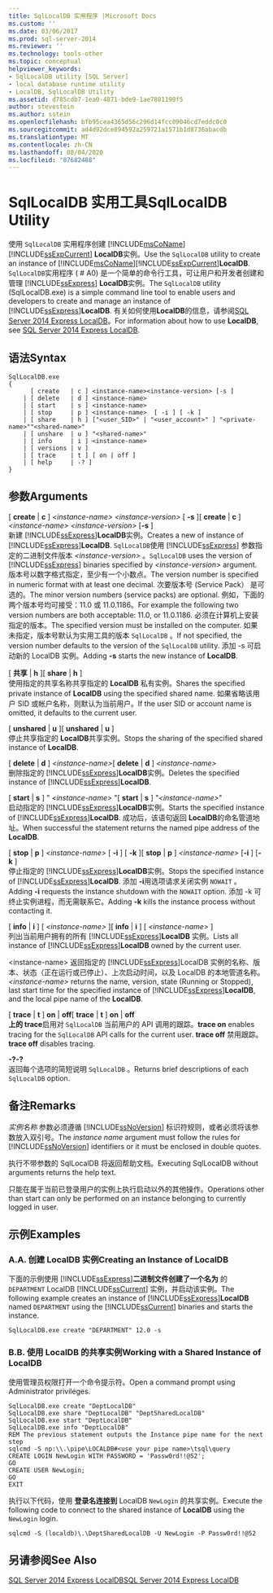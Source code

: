 ```yaml
---
title: SqlLocalDB 实用程序 |Microsoft Docs
ms.custom: ''
ms.date: 03/06/2017
ms.prod: sql-server-2014
ms.reviewer: ''
ms.technology: tools-other
ms.topic: conceptual
helpviewer_keywords:
- SqlLocalDB utility [SQL Server]
- local database runtime utility
- LocalDB, SqlLocalDB Utility
ms.assetid: d785cdb7-1ea0-4871-bde9-1ae7881190f5
author: stevestein
ms.author: sstein
ms.openlocfilehash: bfb95cea4365d56c296d14fcc09046cd7eddc0c0
ms.sourcegitcommit: ad4d92dce894592a259721a1571b1d8736abacdb
ms.translationtype: MT
ms.contentlocale: zh-CN
ms.lasthandoff: 08/04/2020
ms.locfileid: "87682488"
---
```

# <a name="sqllocaldb-utility"></a><span data-ttu-id="9fae7-102">SqlLocalDB 实用工具</span><span class="sxs-lookup"><span data-stu-id="9fae7-102">SqlLocalDB Utility</span></span>
  <span data-ttu-id="9fae7-103">使用 `SqlLocalDB` 实用程序创建 [!INCLUDE[msCoName](../includes/msconame-md.md)] [!INCLUDE[ssExpCurrent](../includes/ssexpcurrent-md.md)] **LocalDB**实例。</span><span class="sxs-lookup"><span data-stu-id="9fae7-103">Use the `SqlLocalDB` utility to create an instance of [!INCLUDE[msCoName](../includes/msconame-md.md)][!INCLUDE[ssExpCurrent](../includes/ssexpcurrent-md.md)]**LocalDB**.</span></span> <span data-ttu-id="9fae7-104">`SqlLocalDB`实用程序 ( # A0) 是一个简单的命令行工具，可让用户和开发者创建和管理 [!INCLUDE[ssExpress](../includes/ssexpress-md.md)] **LocalDB**实例。</span><span class="sxs-lookup"><span data-stu-id="9fae7-104">The `SqlLocalDB` utility (SqlLocalDB.exe) is a simple command line tool to enable users and developers to create and manage an instance of [!INCLUDE[ssExpress](../includes/ssexpress-md.md)]**LocalDB**.</span></span> <span data-ttu-id="9fae7-105">有关如何使用**LocalDB**的信息，请参阅[SQL Server 2014 Express LocalDB](../database-engine/configure-windows/sql-server-2016-express-localdb.md)。</span><span class="sxs-lookup"><span data-stu-id="9fae7-105">For information about how to use **LocalDB**, see [SQL Server 2014 Express LocalDB](../database-engine/configure-windows/sql-server-2016-express-localdb.md).</span></span>  
  
## <a name="syntax"></a><span data-ttu-id="9fae7-106">语法</span><span class="sxs-lookup"><span data-stu-id="9fae7-106">Syntax</span></span>  
  
```  
SqlLocalDB.exe   
{  
      [ create   | c ] <instance-name><instance-version> [-s ]  
    | [ delete   | d ] <instance-name>  
    | [ start    | s ] <instance-name>  
    | [ stop     | p ] <instance-name>  [ -i ] [ -k ]  
    | [ share    | h ] ["<user_SID>" | "<user_account>" ] "<private-name>""<shared-name>"  
    | [ unshare  | u ] "<shared-name>"  
    | [ info     | i ] <instance-name>  
    | [ versions | v ]  
    | [ trace    | t ] [ on | off ]  
    | [ help     | -? ]  
}  
```  
  
## <a name="arguments"></a><span data-ttu-id="9fae7-107">参数</span><span class="sxs-lookup"><span data-stu-id="9fae7-107">Arguments</span></span>  
 <span data-ttu-id="9fae7-108">[ **create** | **c** ] *\<instance-name>* *\<instance-version>* [ **-s** ]</span><span class="sxs-lookup"><span data-stu-id="9fae7-108">[ **create** | **c** ] *\<instance-name>* *\<instance-version>* [**-s** ]</span></span>  
 <span data-ttu-id="9fae7-109">新建 [!INCLUDE[ssExpress](../includes/ssexpress-md.md)]**LocalDB**实例。</span><span class="sxs-lookup"><span data-stu-id="9fae7-109">Creates a new of instance of [!INCLUDE[ssExpress](../includes/ssexpress-md.md)]**LocalDB**.</span></span> <span data-ttu-id="9fae7-110">`SqlLocalDB`使用 [!INCLUDE[ssExpress](../includes/ssexpress-md.md)] 参数指定的二进制文件版本 *\<instance-version>* 。</span><span class="sxs-lookup"><span data-stu-id="9fae7-110">`SqlLocalDB` uses the version of [!INCLUDE[ssExpress](../includes/ssexpress-md.md)] binaries specified by *\<instance-version>* argument.</span></span> <span data-ttu-id="9fae7-111">版本号以数字格式指定，至少有一个小数点。</span><span class="sxs-lookup"><span data-stu-id="9fae7-111">The version number is specified in numeric format with at least one decimal.</span></span> <span data-ttu-id="9fae7-112">次要版本号 (Service Pack） 是可选的。</span><span class="sxs-lookup"><span data-stu-id="9fae7-112">The minor version numbers (service packs) are optional.</span></span> <span data-ttu-id="9fae7-113">例如，下面的两个版本号均可接受：11.0 或 11.0.1186。</span><span class="sxs-lookup"><span data-stu-id="9fae7-113">For example the following two version numbers are both acceptable: 11.0, or 11.0.1186.</span></span> <span data-ttu-id="9fae7-114">必须在计算机上安装指定的版本。</span><span class="sxs-lookup"><span data-stu-id="9fae7-114">The specified version must be installed on the computer.</span></span> <span data-ttu-id="9fae7-115">如果未指定，版本号默认为实用工具的版本 `SqlLocalDB` 。</span><span class="sxs-lookup"><span data-stu-id="9fae7-115">If not specified, the version number defaults to the version of the `SqlLocalDB` utility.</span></span> <span data-ttu-id="9fae7-116">添加 -s 可启动新的 LocalDB 实例。</span><span class="sxs-lookup"><span data-stu-id="9fae7-116">Adding **-s** starts the new instance of **LocalDB**.</span></span>  
  
 <span data-ttu-id="9fae7-117">[ **共享** | **h** ]</span><span class="sxs-lookup"><span data-stu-id="9fae7-117">[ **share** | **h** ]</span></span>  
 <span data-ttu-id="9fae7-118">使用指定的共享名称共享指定的 **LocalDB** 私有实例。</span><span class="sxs-lookup"><span data-stu-id="9fae7-118">Shares the specified private instance of **LocalDB** using the specified shared name.</span></span> <span data-ttu-id="9fae7-119">如果省略该用户 SID 或帐户名称，则默认为当前用户。</span><span class="sxs-lookup"><span data-stu-id="9fae7-119">If the user SID or account name is omitted, it defaults to the current user.</span></span>  
  
 <span data-ttu-id="9fae7-120">[ **unshared** | **u** ]</span><span class="sxs-lookup"><span data-stu-id="9fae7-120">[ **unshared** | **u** ]</span></span>  
 <span data-ttu-id="9fae7-121">停止共享指定的 **LocalDB**共享实例。</span><span class="sxs-lookup"><span data-stu-id="9fae7-121">Stops the sharing of the specified shared instance of **LocalDB**.</span></span>  
  
 <span data-ttu-id="9fae7-122">[ **delete** | **d** ] *\<instance-name>*</span><span class="sxs-lookup"><span data-stu-id="9fae7-122">[ **delete** | **d** ] *\<instance-name>*</span></span>  
 <span data-ttu-id="9fae7-123">删除指定的 [!INCLUDE[ssExpress](../includes/ssexpress-md.md)]**LocalDB**实例。</span><span class="sxs-lookup"><span data-stu-id="9fae7-123">Deletes the specified instance of [!INCLUDE[ssExpress](../includes/ssexpress-md.md)]**LocalDB**.</span></span>  
  
 <span data-ttu-id="9fae7-124">[ **start** | **s** ] " *\<instance-name>* "</span><span class="sxs-lookup"><span data-stu-id="9fae7-124">[ **start** | **s** ] "*\<instance-name>*"</span></span>  
 <span data-ttu-id="9fae7-125">启动指定的 [!INCLUDE[ssExpress](../includes/ssexpress-md.md)]**LocalDB**实例。</span><span class="sxs-lookup"><span data-stu-id="9fae7-125">Starts the specified instance of [!INCLUDE[ssExpress](../includes/ssexpress-md.md)]**LocalDB**.</span></span> <span data-ttu-id="9fae7-126">成功后，该语句返回 **LocalDB**的命名管道地址。</span><span class="sxs-lookup"><span data-stu-id="9fae7-126">When successful the statement returns the named pipe address of the **LocalDB**.</span></span>  
  
 <span data-ttu-id="9fae7-127">[ **stop** | **p** ] *\<instance-name>* [ **-i** ] [ **-k** ]</span><span class="sxs-lookup"><span data-stu-id="9fae7-127">[ **stop** | **p** ] *\<instance-name>* [**-i** ] [**-k** ]</span></span>  
 <span data-ttu-id="9fae7-128">停止指定的 [!INCLUDE[ssExpress](../includes/ssexpress-md.md)]**LocalDB**实例。</span><span class="sxs-lookup"><span data-stu-id="9fae7-128">Stops the specified instance of [!INCLUDE[ssExpress](../includes/ssexpress-md.md)]**LocalDB**.</span></span> <span data-ttu-id="9fae7-129">添加 **-i**用选项请求关闭实例 `NOWAIT` 。</span><span class="sxs-lookup"><span data-stu-id="9fae7-129">Adding **-i** requests the instance shutdown with the `NOWAIT` option.</span></span> <span data-ttu-id="9fae7-130">添加 -k 可终止实例进程，而无需联系它。</span><span class="sxs-lookup"><span data-stu-id="9fae7-130">Adding **-k** kills the instance process without contacting it.</span></span>  
  
 <span data-ttu-id="9fae7-131">[ **info** | **i** ] [ *\<instance-name>* ]</span><span class="sxs-lookup"><span data-stu-id="9fae7-131">[ **info** | **i** ] [ *\<instance-name>* ]</span></span>  
 <span data-ttu-id="9fae7-132">列出当前用户拥有的所有 [!INCLUDE[ssExpress](../includes/ssexpress-md.md)]**LocalDB** 实例。</span><span class="sxs-lookup"><span data-stu-id="9fae7-132">Lists all instance of [!INCLUDE[ssExpress](../includes/ssexpress-md.md)]**LocalDB** owned by the current user.</span></span>  
  
 <span data-ttu-id="9fae7-133">\<instance-name> 返回指定的 [!INCLUDE[ssExpress](../includes/ssexpress-md.md)]LocalDB 实例的名称、版本、状态（正在运行或已停止）、上次启动时间，以及 LocalDB 的本地管道名称。</span><span class="sxs-lookup"><span data-stu-id="9fae7-133">*\<instance-name>* returns the name, version, state (Running or Stopped), last start time for the specified instance of [!INCLUDE[ssExpress](../includes/ssexpress-md.md)]**LocalDB**, and the local pipe name of the **LocalDB**.</span></span>  
  
 <span data-ttu-id="9fae7-134">[ **trace** | **t** ] **on** | **off**</span><span class="sxs-lookup"><span data-stu-id="9fae7-134">[ **trace** | **t** ] **on** | **off**</span></span>  
 <span data-ttu-id="9fae7-135">**上的 trace**启用对 `SqlLocalDB` 当前用户的 API 调用的跟踪。</span><span class="sxs-lookup"><span data-stu-id="9fae7-135">**trace on** enables tracing for the `SqlLocalDB` API calls for the current user.</span></span> <span data-ttu-id="9fae7-136">**trace off** 禁用跟踪。</span><span class="sxs-lookup"><span data-stu-id="9fae7-136">**trace off** disables tracing.</span></span>  
  
 <span data-ttu-id="9fae7-137">**-?**</span><span class="sxs-lookup"><span data-stu-id="9fae7-137">**-?**</span></span>  
 <span data-ttu-id="9fae7-138">返回每个选项的简短说明 `SqlLocalDB` 。</span><span class="sxs-lookup"><span data-stu-id="9fae7-138">Returns brief descriptions of each `SqlLocalDB` option.</span></span>  
  
## <a name="remarks"></a><span data-ttu-id="9fae7-139">备注</span><span class="sxs-lookup"><span data-stu-id="9fae7-139">Remarks</span></span>  
 <span data-ttu-id="9fae7-140">*实例名称* 参数必须遵循 [!INCLUDE[ssNoVersion](../includes/ssnoversion-md.md)] 标识符规则，或者必须将该参数放入双引号。</span><span class="sxs-lookup"><span data-stu-id="9fae7-140">The *instance name* argument must follow the rules for [!INCLUDE[ssNoVersion](../includes/ssnoversion-md.md)] identifiers or it must be enclosed in double quotes.</span></span>  
  
 <span data-ttu-id="9fae7-141">执行不带参数的 SqlLocalDB 将返回帮助文档。</span><span class="sxs-lookup"><span data-stu-id="9fae7-141">Executing SqlLocalDB without arguments returns the help text.</span></span>  
  
 <span data-ttu-id="9fae7-142">只能在属于当前已登录用户的实例上执行启动以外的其他操作。</span><span class="sxs-lookup"><span data-stu-id="9fae7-142">Operations other than start can only be performed on an instance belonging to currently logged in user.</span></span>  
  
## <a name="examples"></a><span data-ttu-id="9fae7-143">示例</span><span class="sxs-lookup"><span data-stu-id="9fae7-143">Examples</span></span>  
  
### <a name="a-creating-an-instance-of-localdb"></a><span data-ttu-id="9fae7-144">A.</span><span class="sxs-lookup"><span data-stu-id="9fae7-144">A.</span></span> <span data-ttu-id="9fae7-145">创建 LocalDB 实例</span><span class="sxs-lookup"><span data-stu-id="9fae7-145">Creating an Instance of LocalDB</span></span>  
 <span data-ttu-id="9fae7-146">下面的示例使用 [!INCLUDE[ssExpress](../includes/ssexpress-md.md)]**二进制文件创建了一个名为** 的 `DEPARTMENT` LocalDB [!INCLUDE[ssCurrent](../includes/sscurrent-md.md)] 实例，并启动该实例。</span><span class="sxs-lookup"><span data-stu-id="9fae7-146">The following example creates an instance of [!INCLUDE[ssExpress](../includes/ssexpress-md.md)]**LocalDB** named `DEPARTMENT` using the [!INCLUDE[ssCurrent](../includes/sscurrent-md.md)] binaries and starts the instance.</span></span>  
  
```  
SqlLocalDB.exe create "DEPARTMENT" 12.0 -s  
```  
  
### <a name="b-working-with-a-shared-instance-of-localdb"></a><span data-ttu-id="9fae7-147">B.</span><span class="sxs-lookup"><span data-stu-id="9fae7-147">B.</span></span> <span data-ttu-id="9fae7-148">使用 LocalDB 的共享实例</span><span class="sxs-lookup"><span data-stu-id="9fae7-148">Working with a Shared Instance of LocalDB</span></span>  
 <span data-ttu-id="9fae7-149">使用管理员权限打开一个命令提示符。</span><span class="sxs-lookup"><span data-stu-id="9fae7-149">Open a command prompt using Administrator privileges.</span></span>  
  
```  
SqlLocalDB.exe create "DeptLocalDB"  
SqlLocalDB.exe share "DeptLocalDB" "DeptSharedLocalDB"  
SqlLocalDB.exe start "DeptLocalDB"  
SqlLocalDB.exe info "DeptLocalDB"  
REM The previous statement outputs the Instance pipe name for the next step  
sqlcmd -S np:\\.\pipe\LOCALDB#<use your pipe name>\tsql\query  
CREATE LOGIN NewLogin WITH PASSWORD = 'Passw0rd!!@52';   
GO  
CREATE USER NewLogin;  
GO  
EXIT  
```  
  
 <span data-ttu-id="9fae7-150">执行以下代码，使用 **登录名连接到** LocalDB `NewLogin` 的共享实例。</span><span class="sxs-lookup"><span data-stu-id="9fae7-150">Execute the following code to connect to the shared instance of **LocalDB** using the `NewLogin` login.</span></span>  
  
```  
sqlcmd -S (localdb)\.\DeptSharedLocalDB -U NewLogin -P Passw0rd!!@52  
```  
  
## <a name="see-also"></a><span data-ttu-id="9fae7-151">另请参阅</span><span class="sxs-lookup"><span data-stu-id="9fae7-151">See Also</span></span>  
 [<span data-ttu-id="9fae7-152">SQL Server 2014 Express LocalDB</span><span class="sxs-lookup"><span data-stu-id="9fae7-152">SQL Server 2014 Express LocalDB</span></span>](../database-engine/configure-windows/sql-server-2016-express-localdb.md)  
  
  
